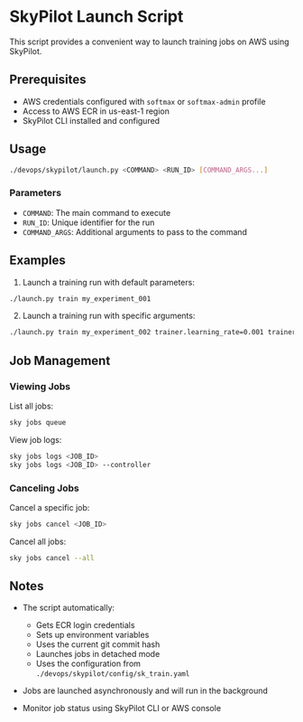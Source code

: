 # SkyPilot Launch Script

This script provides a convenient way to launch training jobs on AWS using SkyPilot.

## Prerequisites

- AWS credentials configured with `softmax` or `softmax-admin` profile
- Access to AWS ECR in us-east-1 region
- SkyPilot CLI installed and configured

## Usage

```bash
./devops/skypilot/launch.py <COMMAND> <RUN_ID> [COMMAND_ARGS...]
```

### Parameters

- `COMMAND`: The main command to execute
- `RUN_ID`: Unique identifier for the run
- `COMMAND_ARGS`: Additional arguments to pass to the command

## Examples

1. Launch a training run with default parameters:
```bash
./launch.py train my_experiment_001
```

2. Launch a training run with specific arguments:
```bash
./launch.py train my_experiment_002 trainer.learning_rate=0.001 trainer.batch_size=32
```

## Job Management

### Viewing Jobs

List all jobs:
```bash
sky jobs queue
```

View job logs:
```bash
sky jobs logs <JOB_ID>
sky jobs logs <JOB_ID> --controller
```

### Canceling Jobs

Cancel a specific job:
```bash
sky jobs cancel <JOB_ID>
```

Cancel all jobs:
```bash
sky jobs cancel --all
```

## Notes

- The script automatically:
  - Gets ECR login credentials
  - Sets up environment variables
  - Uses the current git commit hash
  - Launches jobs in detached mode
  - Uses the configuration from `./devops/skypilot/config/sk_train.yaml`

- Jobs are launched asynchronously and will run in the background
- Monitor job status using SkyPilot CLI or AWS console
